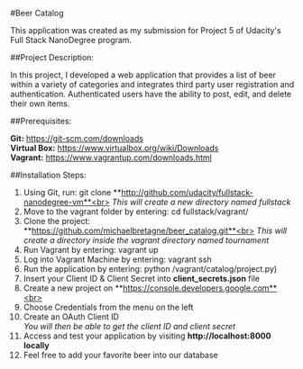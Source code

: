 #Beer Catalog

This application was created as my submission for Project 5 of Udacity's Full Stack NanoDegree program.

##Project Description: 

In this project, I developed a web application that provides a list of beer within a variety of categories and integrates third party user registration and authentication. Authenticated users have the ability to post, edit, and delete their own items.

##Prerequisites:

**Git:** https://git-scm.com/downloads<br>
**Virtual Box:** https://www.virtualbox.org/wiki/Downloads<br>
**Vagrant:** https://www.vagrantup.com/downloads.html<br>

##Installation Steps:

1. Using Git, run: git clone **http://github.com/udacity/fullstack-nanodegree-vm**<br>
*This will create a new directory named fullstack*<br>
2. Move to the vagrant folder by entering: cd fullstack/vagrant/<br>
3. Clone the project: **https://github.com/michaelbretagne/beer_catalog.git**<br>
*This will create a directory inside the vagrant directory named tournament*<br>
4. Run Vagrant by entering: vagrant up<br>
5. Log into Vagrant Machine by entering: vagrant ssh<br>
6. Run the application by entering: python /vagrant/catalog/project.py)<br>
7. Insert your Client ID & Client Secret into **client_secrets.json** file<br>
  1. Create a new project on **https://console.developers.google.com**<br>
  2. Choose Credentials from the menu on the left<br>
  3. Create an OAuth Client ID<br>
  *You will then be able to get the client ID and client secret*<br>
7. Access and test your application by visiting **http://localhost:8000 locally**
8. Feel free to add your favorite beer into our database<br>
